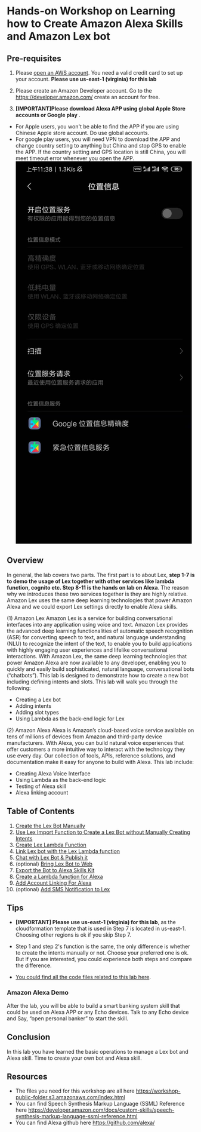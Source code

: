 #	Hands-on Workshop on Learning how to Create Amazon Alexa Skills and Amazon Lex bot


##	Pre-requisites
1.	Please [open an AWS account](https://aws.amazon.com ). You need a valid credit card to set up your account. 
**Please use us-east-1 (virginia) for this lab**

2.	Please create an Amazon Developer account. 
Go to the https://developer.amazon.com/ create an account for free.

3.  **[IMPORTANT]Please download Alexa APP using global Apple Store accounts or Google play** . 
*	For Apple users, you won't be able to find the APP if you are using Chinese Apple store account. Do use global accounts.
*	For google play users, you will need VPN to download the APP and change country setting to anything but China and stop GPS to enable the APP. If the country setting and GPS location is still China, you will meet timeout error whenever you open the APP. 
![](img/workshop/andriod-gps.jpeg)

##	Overview

In general, the lab covers two parts. The first part is to about Lex, **step 1-7 is to demo the usage of Lex together with other services like lambda function, cognito etc. Step 8-11 is the hands on lab on Alexa**. The reason why we introduces these two services together is they are highly relative. Amazon Lex uses the same deep learning technologies that power Amazon Alexa and we could export Lex settings directly to enable Alexa skills.

(1)	Amazon Lex
Amazon Lex is a service for building conversational interfaces into any application using voice and text. Amazon Lex provides the advanced deep learning functionalities of automatic speech recognition (ASR) for converting speech to text, and natural language understanding (NLU) to recognize the intent of the text, to enable you to build applications with highly engaging user experiences and lifelike conversational interactions. With Amazon Lex, the same deep learning technologies that power Amazon Alexa are now available to any developer, enabling you to quickly and easily build sophisticated, natural language, conversational bots (“chatbots”). This lab is designed to demonstrate how to create a new bot including defining intents and slots. This lab will walk you through the following:

*	Creating a Lex bot
*	Adding intents
*	Adding slot types
*	Using Lambda as the back-end logic for Lex

(2)	Amazon Alexa
Alexa is Amazon’s cloud-based voice service available on tens of millions of devices from Amazon and third-party device manufacturers. With Alexa, you can build natural voice experiences that offer customers a more intuitive way to interact with the technology they use every day. Our collection of tools, APIs, reference solutions, and documentation make it easy for anyone to build with Alexa. This lab include:

*	Creating Alexa Voice Interface
*	Using Lambda as the back-end logic
*	Testing of Alexa skill
*	Alexa linking account 


##	Table of Contents
1.	[Create the Lex Bot Manually](doc/create-lex-bot-manually.md)
2.	[Use Lex Import Function to Create a Lex Bot without Manually Creating Intents](doc/create-intent-using-lex-import.md)
3.	[Create Lex Lambda Function](doc/create-lex-lambda-function.md)
4.	[Link Lex bot with the Lex Lambda function](doc/create-lex-bot-with-lambda.md)
5.	[Chat with Lex Bot & Publish it](doc/chat-with-lex-bot-and-publish.md)
6.	(optional) [Bring Lex Bot to Web](doc/bring-lex-to-web.md)
7.	[Export the Bot to Alexa Skills Kit](doc/export-bot-to-alexa-skill.md)
8.	[Create a Lambda function for Alexa](doc/create-lambda-for-alexa.md)
9.	[Add Account Linking For Alexa](doc/account-linking-for-alexa.md)
10. (optional) [Add SMS Notification to Lex](doc/add-sms-to-lex.md)

##	Tips

*	**[IMPORTANT] Please use us-east-1 (virginia) for this lab**, as the cloudformation template that is used in Step 7 is located in us-east-1. Choosing other regions is ok if you skip Step 7.

*	Step 1 and step 2's function is the same, the only difference is whether to create the intents manually or not. Choose your preferred one is ok. But if you are interested, you could experience both steps and compare the difference.

*	[You could find all the code files related to this lab here](https://github.com/lab798/aws-alexa-workshop-ask/tree/master/workshop).


###	Amazon Alexa Demo
After the lab, you will be able to build a smart banking system skill that could be used on Alexa APP or any Echo devices. Talk to any Echo device and Say, “open personal banker” to start the skill. 


##	Conclusion
In this lab you have learned the basic operations to manage a Lex bot and Alexa skill. Time to create your own bot and Alexa skill. 


##	Resources
*	The files you need for this workshop are all here 
https://workshop-public-folder.s3.amazonaws.com/index.html
*	You can find Speech Synthesis Markup Language (SSML) Reference here https://developer.amazon.com/docs/custom-skills/speech-synthesis-markup-language-ssml-reference.html
*	You can find Alexa github here https://github.com/alexa/


